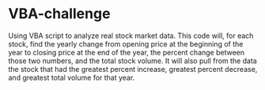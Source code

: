 # VBA-challenge
Using VBA script to analyze real stock market data.  This code will, for each stock, find the yearly change from opening price at the beginning of the year to closing price at the end of the year, the percent change between those two numbers, and the total stock volume.  It will also pull from the data the stock that had the greatest percent increase, greatest percent decrease, and greatest total volume for that year.
